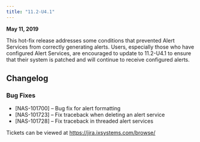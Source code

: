 ```yaml
---
title: "11.2-U4.1"
---
```


**May 11, 2019**

This hot-fix release addresses some conditions that prevented Alert Services from correctly generating alerts. Users, especially those who have configured Alert Services, are encouraged to update to 11.2-U4.1 to ensure that their system is patched and will continue to receive configured alerts.

## Changelog

### Bug Fixes

+ [NAS-101700] – Bug fix for alert formatting
+ [NAS-101723] – Fix traceback when deleting an alert service
+ [NAS-101728] – Fix traceback in threaded alert services

Tickets can be viewed at https://jira.ixsystems.com/browse/
